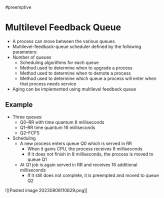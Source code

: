 #preemptive 
# Multilevel Feedback Queue

- A process can move between the various queues.
- Multilevel-feedback-queue scheduler defined by the following parameters:
- Number of queues
	- Scheduling algorithms for each queue
	- Method used to determine when to upgrade a process
	- Method used to determine when to demote a process
	- Method used to determine which queue a process will enter when that process needs service
- Aging can be implemented using multilevel feedback queue

## Example

- Three queues:
	- Q0–RR with time quantum 8 milliseconds
	- Q1–RR time quantum 16 milliseconds
	- Q2–FCFS
- Scheduling
	- A new process enters queue Q0 which is served in RR
		- When it gains CPU, the process receives 8 milliseconds
		- If it does not finish in 8 milliseconds, the process is moved to queue Q1
	- At Q1 job is again served in RR and receives 16 additional milliseconds
		- If it still does not complete, it is preempted and moved to queue Q2


![[Pasted image 20230808110629.png]]
